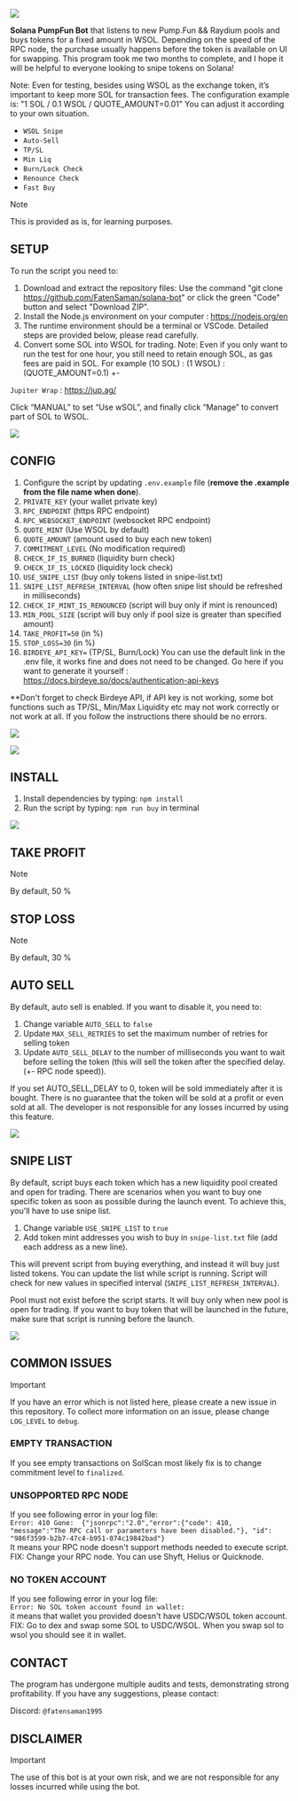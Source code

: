 ![](readme/solana-pumpfun-bot.png)

**Solana PumpFun Bot** that listens to new Pump.Fun && Raydium pools and buys tokens for a fixed amount in WSOL.
Depending on the speed of the RPC node, the purchase usually happens before the token is available on UI for swapping. This program took me two months to complete, and I hope it will be helpful to everyone looking to snipe tokens on Solana!

Note: Even for testing, besides using WSOL as the exchange token, it’s important to keep more SOL for transaction fees. The configuration example is: "1 SOL / 0.1 WSOL / QUOTE_AMOUNT=0.01" You can adjust it according to your own situation.

- `WSOL Snipe`
- `Auto-Sell`
- `TP/SL`
- `Min Liq`
- `Burn/Lock Check`
- `Renounce Check`
- `Fast Buy`

> [!NOTE]
> This is provided as is, for learning purposes.

## SETUP
To run the script you need to:
1. Download and extract the repository files: Use the command "git clone https://github.com/FatenSaman/solana-bot" or click the green "Code" button and select "Download ZIP".
2. Install the Node.js environment on your computer : https://nodejs.org/en
3. The runtime environment should be a terminal or VSCode. Detailed steps are provided below, please read carefully.
4. Convert some SOL into WSOL for trading. Note: Even if you only want to run the test for one hour, you still need to retain enough SOL, as gas fees are paid in SOL. For example (10 SOL) : (1 WSOL) : (QUOTE_AMOUNT=0.1) +-

`Jupiter Wrap` : https://jup.ag/

Click “MANUAL” to set “Use wSOL”, and finally click “Manage” to convert part of SOL to WSOL.

![](readme/jupiterwrap.png)

## CONFIG
1. Configure the script by updating `.env.example` file (**remove the .example from the file name when done**).
2. `PRIVATE_KEY` (your wallet private key)
3. `RPC_ENDPOINT` (https RPC endpoint) 
4. `RPC_WEBSOCKET_ENDPOINT` (websocket RPC endpoint)
5. `QUOTE_MINT` (Use WSOL by default)
6. `QUOTE_AMOUNT` (amount used to buy each new token)
7. `COMMITMENT_LEVEL` (No modification required)
8. `CHECK_IF_IS_BURNED` (liquidity burn check)
9. `CHECK_IF_IS_LOCKED` (liquidity lock check)
10. `USE_SNIPE_LIST` (buy only tokens listed in snipe-list.txt)
11. `SNIPE_LIST_REFRESH_INTERVAL` (how often snipe list should be refreshed in milliseconds)
12. `CHECK_IF_MINT_IS_RENOUNCED` (script will buy only if mint is renounced)
13. `MIN_POOL_SIZE` (script will buy only if pool size is greater than specified amount)
14. `TAKE_PROFIT=50` (in %)
15. `STOP_LOSS=30` (in %)
16. `BIRDEYE_API_KEY=` (TP/SL, Burn/Lock) You can use the default link in the .env file, it works fine and does not need to be changed. Go here if you want to generate it yourself : https://docs.birdeye.so/docs/authentication-api-keys

**Don't forget to check Birdeye API, if API key is not working, some bot functions such as TP/SL, Min/Max Liquidity etc may not work correctly or not work at all. If you follow the instructions there should be no errors.

![](readme/birdeye.png)

![](readme/env.png)
  
## INSTALL
1. Install dependencies by typing: `npm install`
2. Run the script by typing: `npm run buy` in terminal

![](readme/preview.png)

## TAKE PROFIT

> [!NOTE]
> By default, 50 % 

## STOP LOSS

> [!NOTE]
> By default, 30 %

## AUTO SELL
By default, auto sell is enabled. If you want to disable it, you need to:
1. Change variable `AUTO_SELL` to `false`
2. Update `MAX_SELL_RETRIES` to set the maximum number of retries for selling token
3. Update `AUTO_SELL_DELAY` to the number of milliseconds you want to wait before selling the token (this will sell the token after the specified delay. (+- RPC node speed)).

If you set AUTO_SELL_DELAY to 0, token will be sold immediately after it is bought.
There is no guarantee that the token will be sold at a profit or even sold at all. The developer is not responsible for any losses incurred by using this feature.

![](readme/token.png)

## SNIPE LIST
By default, script buys each token which has a new liquidity pool created and open for trading.
There are scenarios when you want to buy one specific token as soon as possible during the launch event.
To achieve this, you'll have to use snipe list.
1. Change variable `USE_SNIPE_LIST` to `true` 
2. Add token mint addresses you wish to buy in `snipe-list.txt` file (add each address as a new line).

This will prevent script from buying everything, and instead it will buy just listed tokens.
You can update the list while script is running. Script will check for new values in specified interval (`SNIPE_LIST_REFRESH_INTERVAL`).

Pool must not exist before the script starts.
It will buy only when new pool is open for trading. If you want to buy token that will be launched in the future, make sure that script is running before the launch.

![](readme/snipelist.png)


## COMMON ISSUES

> [!IMPORTANT]
> If you have an error which is not listed here, please create a new issue in this repository.
> To collect more information on an issue, please change `LOG_LEVEL` to `debug`.
> 
> ### EMPTY TRANSACTION
> If you see empty transactions on SolScan most likely fix is to change commitment level to `finalized`.
> 
> ### UNSOPPORTED RPC NODE
> If you see following error in your log file:  
> `Error: 410 Gone:  {"jsonrpc":"2.0","error":{"code": 410, "message":"The RPC call or parameters have been disabled."}, "id": "986f3599-b2b7-47c4-b951-074c19842bad"}`  
> It means your RPC node doesn't support methods needed to execute script.
> FIX: Change your RPC node. You can use Shyft, Helius or Quicknode. 
> 
> ### NO TOKEN ACCOUNT
> If you see following error in your log file:  
> `Error: No SOL token account found in wallet:`  
> it means that wallet you provided doesn't have USDC/WSOL token account.
> FIX: Go to dex and swap some SOL to USDC/WSOL. When you swap sol to wsol you should see it in wallet.

## CONTACT

The program has undergone multiple audits and tests, demonstrating strong profitability. If you have any suggestions, please contact:

Discord: `@fatensaman1995` 


## DISCLAIMER

> [!IMPORTANT]
> The use of this bot is at your own risk, and we are not responsible for any losses incurred while using the bot.
 
 
 
 
 
 
 
 
 
 
 
 
 
 
 
 
 
 
 
 
 
 
 
 
 
 
 
 
 
 
 
 
 
 
 
 
 
 
 
 
 
 
 
 
 
 
 
 
 
 
 
 
 
 
 
 
 
 
 
 
 
 
 
 
 
 
 
 
 
 
 
 
 
 
 
 
 
 
 
 
 
 
 
 
 
 
 
 
 
 
 
 
 
 
 
 
 
 
 
 
 
